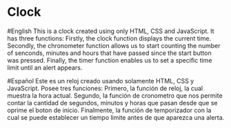 # Clock
#English
This is a clock created using only HTML, CSS and JavaScript. It has three functions: 
Firstly, the clock function displays the current time.
Secondly, the chronometer function allows us to start counting the number of senconds, minutes and hours that have passed since the start button was pressed.
Finally, the timer function enables us to set a specific time limit until an alert appears.

#Español
Este es un reloj creado usando solamente HTML, CSS y JavaScript. Posee tres funciones:
Primero, la función de reloj, la cual muestra la hora actual.
Segundo, la función de cronometro que nos permite contar la cantidad de segundos, minutos y horas que pasan desde que se oprime el boton de inicio.
Finalmente, la función de temporizador con la cual se puede establecer un tiempo limite antes de que aparezca una alerta.
